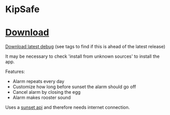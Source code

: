 # KipSafe

# [Download](https://github.com/PHPirates/KipSafe/blob/master/KipSafe/app/app-release.apk?raw=true)

[Download latest debug](https://github.com/PHPirates/KipSafe/raw/master/KipSafe/app/build/outputs/apk/KipSafe-debug.apk) (see tags to find if this is ahead of the latest release)

It may be necessary to check 'install from unknown sources' to install the app.

Features:

* Alarm repeats every day
* Customize how long before sunset the alarm should go off
* Cancel alarm by closing the egg
* Alarm makes rooster sound

Uses a [sunset api](http://sunrise-sunset.org/api) and therefore needs internet connection.
